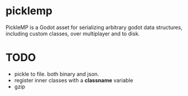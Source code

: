 # picklemp
PickleMP is a Godot asset for serializing arbitrary godot data structures, 
including custom classes, over multiplayer and to disk.


# TODO
- pickle to file. both binary and json.
- register inner classes with a __classname__ variable
- gzip
